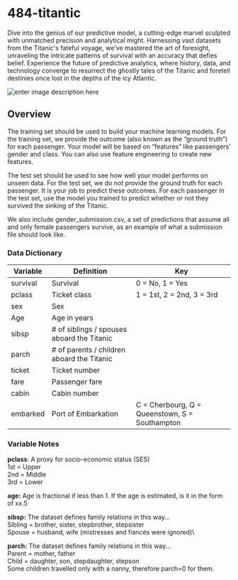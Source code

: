 # 484-titantic

Dive into the genius of our predictive model, a cutting-edge marvel sculpted with unmatched precision and analytical might. Harnessing vast datasets from the Titanic's fateful voyage, we've mastered the art of foresight, unraveling the intricate patterns of survival with an accuracy that defies belief. Experience the future of predictive analytics, where history, data, and technology converge to resurrect the ghostly tales of the Titanic and foretell destinies once lost in the depths of the icy Atlantic.

![enter image description here](https://media.tenor.com/lVmbahWe_ScAAAAC/never-let-go-titanic.gif)

## Overview
The training set should be used to build your machine learning models. For the training set, we provide the outcome (also known as the “ground truth”) for each passenger. Your model will be based on “features” like passengers’ gender and class. You can also use feature engineering to create new features.

The test set should be used to see how well your model performs on unseen data. For the test set, we do not provide the ground truth for each passenger. It is your job to predict these outcomes. For each passenger in the test set, use the model you trained to predict whether or not they survived the sinking of the Titanic.

We also include gender_submission.csv, a set of predictions that assume all and only female passengers survive, as an example of what a submission file should look like.

### Data Dictionary
| Variable |	Definition |	Key|
|------|-----|-------|
|survival|	Survival	|0 = No, 1 = Yes|
|pclass	|Ticket class	|1 = 1st, 2 = 2nd, 3 = 3rd|
|sex	|Sex	|
|Age	|Age in years	|
|sibsp	|# of siblings / spouses aboard the Titanic	|
|parch	|# of parents / children aboard the Titanic	|
|ticket	|Ticket number	|
|fare|	Passenger fare	|
|cabin	|Cabin number	|
|embarked	|Port of Embarkation	|C = Cherbourg, Q = Queenstown, S = Southampton|

### Variable Notes
**pclass**: A proxy for socio-economic status (SES)\
1st = Upper\
2nd = Middle\
3rd = Lower

**age:** Age is fractional if less than 1. If the age is estimated, is it in the form of xx.5

**sibsp:** The dataset defines family relations in this way...\
Sibling = brother, sister, stepbrother, stepsister\
Spouse = husband, wife (mistresses and fiancés were ignored)\

**parch:** The dataset defines family relations in this way...\
Parent = mother, father\
Child = daughter, son, stepdaughter, stepson\
Some children travelled only with a nanny, therefore parch=0 for them.
